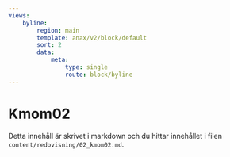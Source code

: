 ```yaml
---
views:
    byline:
        region: main
        template: anax/v2/block/default
        sort: 2
        data:
            meta:
                type: single
                route: block/byline
---
```

Kmom02
=========================

Detta innehåll är skrivet i markdown och du hittar innehållet i filen `content/redovisning/02_kmom02.md`.
